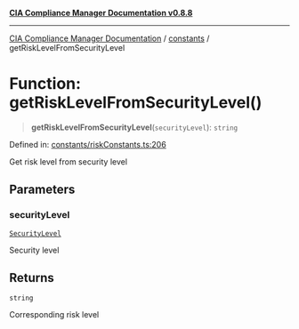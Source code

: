 [**CIA Compliance Manager Documentation v0.8.8**](../../README.md)

***

[CIA Compliance Manager Documentation](../../modules.md) / [constants](../README.md) / getRiskLevelFromSecurityLevel

# Function: getRiskLevelFromSecurityLevel()

> **getRiskLevelFromSecurityLevel**(`securityLevel`): `string`

Defined in: [constants/riskConstants.ts:206](https://github.com/Hack23/cia-compliance-manager/blob/88094f2c4c350fd10a1e440c3eab70aedd819944/src/constants/riskConstants.ts#L206)

Get risk level from security level

## Parameters

### securityLevel

[`SecurityLevel`](../../types/cia/type-aliases/SecurityLevel.md)

Security level

## Returns

`string`

Corresponding risk level

